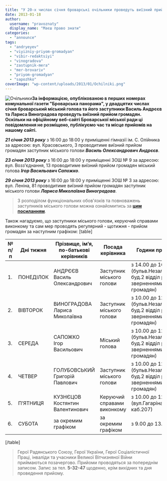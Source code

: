 ```yaml
---
title: "У 20-х числах січня броварські очільники проведуть виїзний прийом громадян"
date: 2013-01-18
author: 
  username: "pravoznaty"
  display_name: "Маєш право знати"
categories: 
  - "announce"
tags: 
  - "andryeyev"
  - "viyizniy-priyom-gromadyan"
  - "vibir-redaktsiyi"
  - "vinogradova"
  - "zastupnik-mera"
  - "mer-brovariv"
  - "priyom-gromadyan"
  - "sapozhko"
coverImage: "wp-content/uploads/2013/01/Ochilniki.png"
---
```


![Очільники](https://mpz.brovary.org/wp-content/uploads/2013/01/Ochilniki.png)**За інформацією, опублікованою в перших номерах комунальної газети "Броварська панорама", у двадцятих числах січня броварський міський голова та його заступники Василь Андрєєв та Лариса Виноградова проведуть виїзний прийом громадян. Оскільки на офіційному веб-сайті Броварської міської ради ці повідомлення не розміщено, публікуємо час та місце прийомів на нашому сайті.**

_**21 січня 2013 року**_ з 16:00 до 18:00 у приміщенні гімназії ім. С. Олійника за адресою: вул. Красовського, 3 проводитиме виїзний прийом громадян заступник міського голови _**Василь Олександрович Андрєєв**_.

_**23 січня 2013 року**_ з 16:00 до 18:00 у приміщенні ЗОШ № 9 за адресою: вул. Возз'єднання, 13 проводитиме виїзний прийом громадян міський голова _**Ігор Васильович Сапожко**_.

_**29 січня 2013 року**_ з 16:00 до 18:00 у приміщенні ЗОШ № 3 за адресою: вул. Леніна, 81 проводитиме виїзний прийом громадян заступник міського голови _**Лариса Миколаївна Виноградова**_.

> З розподілом функціональних обов'язків та повноважень заступників міського голови можна ознайомитись за [**цим посиланням**](https://brovary.kiev.ua/zastupnyky).

Також нагадуємо, що заступники міського голови, керуючий справами виконкому та сам мер проводять регулярний - щотижня - прийом громадян за наступним графіком: \[table\]

| **№ п/п** | **Дні тижня** | **Прізвище, ім’я, по-батькові керівників** | **Посада керівника** | **Години прийому** |
| --- | --- | --- | --- | --- |
| 1. | ПОНЕДІЛОК | АНДРЄЄВ Василь Олександрович | Заступник міського голови | з 14.00 до 16.00 (бульв.Незалежності, буд.2 відділ роботи із зверненнями громадян) |
| 2. | ВІВТОРОК | ВИНОГРАДОВА Лариса Миколаївна | Заступник міського голови | з 10.00 до 12.00 (бульв.Незалежності, буд.2 відділ роботи із зверненнями громадян) |
| 3. | СЕРЕДА | САПОЖКО    Ігор      Васильович | Міський голова | з 10.00 до 12.00 (бульв.Незалежності, буд.2 відділ роботи із зверненнями громадян) |
| 4. | ЧЕТВЕР | ГОЛУБОВСЬКИЙ Григорій Павлович | Заступник міського голови | з 10.00 до 12.00 (бульв.Незалежності, буд.2 відділ роботи із зверненнями громадян) |
| 5. | П’ЯТНИЦЯ | КУЗНЄЦОВ Костянтин Валентинович | Керуючий справами виконкому | з 10.00 до 12.00 (вул.Гагаріна, буд.15, каб.207) |
| 6. | СУБОТА | за окремим графіком | за окремим графіком | з 9.00 до 13.00 |

\[/table\]

> Герої Радянського Союзу, Герої України, Герої Соціалістичної Праці, інваліди та учасники Великої Вітчизняної Війни приймаються позачергово. Прийоми проводяться за попереднім записом. Запис за тел. **5-32-47** щоденно, крім вихідних та дня проведення прийому.
